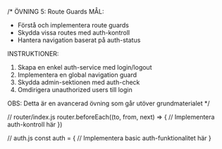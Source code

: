 /\*
ÖVNING 5: Route Guards
MÅL:

- Förstå och implementera route guards
- Skydda vissa routes med auth-kontroll
- Hantera navigation baserat på auth-status

INSTRUKTIONER:

1. Skapa en enkel auth-service med login/logout
2. Implementera en global navigation guard
3. Skydda admin-sektionen med auth-check
4. Omdirigera unauthorized users till login

OBS: Detta är en avancerad övning som går utöver grundmaterialet
\*/

// router/index.js
router.beforeEach((to, from, next) => {
// Implementera auth-kontroll här
})

// auth.js
const auth = {
// Implementera basic auth-funktionalitet här
}
